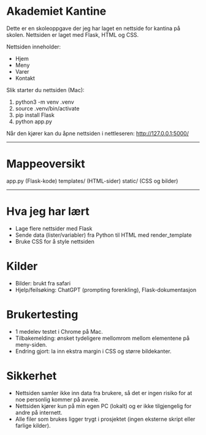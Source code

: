 # Akademiet Kantine

Dette er en skoleoppgave der jeg har laget en nettside for kantina på skolen.
Nettsiden er laget med Flask, HTML og CSS.

Nettsiden inneholder:
- Hjem
- Meny
- Varer
- Kontakt

Slik starter du nettsiden (Mac):
1. python3 -m venv .venv
2. source .venv/bin/activate
3. pip install Flask
4. python app.py

Når den kjører kan du åpne nettsiden i nettleseren:
http://127.0.0.1:5000/

---

# Mappeoversikt

app.py (Flask-kode)
templates/ (HTML-sider)
static/ (CSS og bilder)

---

# Hva jeg har lært

- Lage flere nettsider med Flask
- Sende data (lister/variabler) fra Python til HTML med render_template
- Bruke CSS for å style nettsiden

# Kilder
- Bilder: brukt fra safari 
- Hjelp/feilsøking: ChatGPT (prompting forenkling), Flask-dokumentasjon

# Brukertesting 
- 1 medelev testet i Chrome på Mac.
- Tilbakemelding: ønsket tydeligere mellomrom mellom elementene på meny-siden.
- Endring gjort: la inn ekstra margin i CSS og større bildekanter.



# Sikkerhet

-	Nettsiden samler ikke inn data fra brukere, så det er ingen risiko for at noe personlig kommer på avveie.
-	Nettsiden kjører kun på min egen PC (lokalt) og er ikke tilgjengelig for andre på internett.
-	Alle filer som brukes ligger trygt i prosjektet (ingen eksterne skript eller farlige kilder).